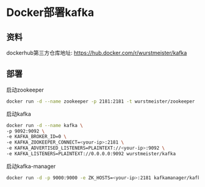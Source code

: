 # Docker部署kafka

## 资料

dockerhub第三方仓库地址: https://hub.docker.com/r/wurstmeister/kafka

## 部署

启动zookeeper

```bash
docker run -d --name zookeeper -p 2181:2181 -t wurstmeister/zookeeper
```

启动kafka

```bash
docker run -d --name kafka \
-p 9092:9092 \
-e KAFKA_BROKER_ID=0 \
-e KAFKA_ZOOKEEPER_CONNECT=<your-ip>:2181 \
-e KAFKA_ADVERTISED_LISTENERS=PLAINTEXT://<your-ip>:9092 \
-e KAFKA_LISTENERS=PLAINTEXT://0.0.0.0:9092 wurstmeister/kafka
```

启动kafka-manager

```bash
docker run -d -p 9000:9000 -e ZK_HOSTS=<your-ip>:2181 kafkamanager/kafka-manager
```
